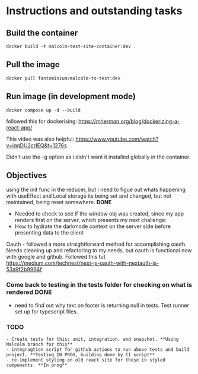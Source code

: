 
# Instructions and outstanding tasks

## Build the container

`docker build -t malcolm-test-site-container:dev .`

## Pull the image

`docker pull fantominium/malcolm-ts-test:dev`

## Run image (in development mode)

`docker compose up -d --build`

followed this for dockerising:
<https://mherman.org/blog/dockerizing-a-react-app/>

This video was also  helpful:
<https://www.youtube.com/watch?v=iqqDU2crIEQ&t=1276s>

Didn't use the -g option as i didn't want it installed globally in the container.

## Objectives

using the init func in the reducer, but i need to figue out whats happening with useEffect and Local storage
its being set and changed, but not maintained, being reset somewhere. **DONE**

- Needed to check to see if the window obj was created, since my app renders first on
the server, which presents my next challenge:
- How to hydrate the darkmode context on the server side before presenting data to the client

Oauth - followed a more straightforward method for accomplishing oauth. Needs cleaning up and refactoring to my needs, but oauth is functional now with google and github.
Followed this tut <https://medium.com/technest/next-js-oauth-with-nextauth-js-53a9f2b9994f>

### Come back to testing in the tests folder for checking on what is rendered **DONE**

- need to find out why text on footer is returning null in tests. Test runner set up for typescript files.

### TODO

    - Create tests for this; unit, integration, and snapshot. **Using Malcolm branch for this**
    - integragtion script for github actions to run above tests and build project. **Testing IN PROG, building done by CI script**
    - re-implement styling on old react site for these in styled components. **In prog** 
